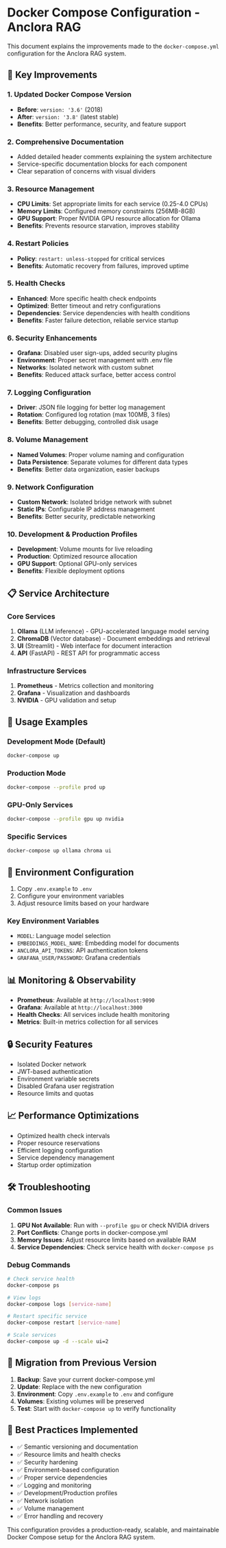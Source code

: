 # Docker Compose Configuration - Anclora RAG

This document explains the improvements made to the `docker-compose.yml` configuration for the Anclora RAG system.

## 🚀 Key Improvements

### 1. **Updated Docker Compose Version**

- **Before**: `version: '3.6'` (2018)
- **After**: `version: '3.8'` (latest stable)
- **Benefits**: Better performance, security, and feature support

### 2. **Comprehensive Documentation**

- Added detailed header comments explaining the system architecture
- Service-specific documentation blocks for each component
- Clear separation of concerns with visual dividers

### 3. **Resource Management**

- **CPU Limits**: Set appropriate limits for each service (0.25-4.0 CPUs)
- **Memory Limits**: Configured memory constraints (256MB-8GB)
- **GPU Support**: Proper NVIDIA GPU resource allocation for Ollama
- **Benefits**: Prevents resource starvation, improves stability

### 4. **Restart Policies**

- **Policy**: `restart: unless-stopped` for critical services
- **Benefits**: Automatic recovery from failures, improved uptime

### 5. **Health Checks**

- **Enhanced**: More specific health check endpoints
- **Optimized**: Better timeout and retry configurations
- **Dependencies**: Service dependencies with health conditions
- **Benefits**: Faster failure detection, reliable service startup

### 6. **Security Enhancements**

- **Grafana**: Disabled user sign-ups, added security plugins
- **Environment**: Proper secret management with .env file
- **Networks**: Isolated network with custom subnet
- **Benefits**: Reduced attack surface, better access control

### 7. **Logging Configuration**

- **Driver**: JSON file logging for better log management
- **Rotation**: Configured log rotation (max 100MB, 3 files)
- **Benefits**: Better debugging, controlled disk usage

### 8. **Volume Management**

- **Named Volumes**: Proper volume naming and configuration
- **Data Persistence**: Separate volumes for different data types
- **Benefits**: Better data organization, easier backups

### 9. **Network Configuration**

- **Custom Network**: Isolated bridge network with subnet
- **Static IPs**: Configurable IP address management
- **Benefits**: Better security, predictable networking

### 10. **Development & Production Profiles**

- **Development**: Volume mounts for live reloading
- **Production**: Optimized resource allocation
- **GPU Support**: Optional GPU-only services
- **Benefits**: Flexible deployment options

## 📋 Service Architecture

### Core Services

1. **Ollama** (LLM inference) - GPU-accelerated language model serving
2. **ChromaDB** (Vector database) - Document embeddings and retrieval
3. **UI** (Streamlit) - Web interface for document interaction
4. **API** (FastAPI) - REST API for programmatic access

### Infrastructure Services

1. **Prometheus** - Metrics collection and monitoring
2. **Grafana** - Visualization and dashboards
3. **NVIDIA** - GPU validation and setup

## 🚀 Usage Examples

### Development Mode (Default)

```bash
docker-compose up
```

### Production Mode

```bash
docker-compose --profile prod up
```

### GPU-Only Services

```bash
docker-compose --profile gpu up nvidia
```

### Specific Services

```bash
docker-compose up ollama chroma ui
```

## 🔧 Environment Configuration

1. Copy `.env.example` to `.env`
2. Configure your environment variables
3. Adjust resource limits based on your hardware

### Key Environment Variables

- `MODEL`: Language model selection
- `EMBEDDINGS_MODEL_NAME`: Embedding model for documents
- `ANCLORA_API_TOKENS`: API authentication tokens
- `GRAFANA_USER/PASSWORD`: Grafana credentials

## 📊 Monitoring & Observability

- **Prometheus**: Available at `http://localhost:9090`
- **Grafana**: Available at `http://localhost:3000`
- **Health Checks**: All services include health monitoring
- **Metrics**: Built-in metrics collection for all services

## 🔒 Security Features

- Isolated Docker network
- JWT-based authentication
- Environment variable secrets
- Disabled Grafana user registration
- Resource limits and quotas

## 📈 Performance Optimizations

- Optimized health check intervals
- Proper resource reservations
- Efficient logging configuration
- Service dependency management
- Startup order optimization

## 🛠 Troubleshooting

### Common Issues

1. **GPU Not Available**: Run with `--profile gpu` or check NVIDIA drivers
2. **Port Conflicts**: Change ports in docker-compose.yml
3. **Memory Issues**: Adjust resource limits based on available RAM
4. **Service Dependencies**: Check service health with `docker-compose ps`

### Debug Commands

```bash
# Check service health
docker-compose ps

# View logs
docker-compose logs [service-name]

# Restart specific service
docker-compose restart [service-name]

# Scale services
docker-compose up -d --scale ui=2
```

## 📝 Migration from Previous Version

1. **Backup**: Save your current docker-compose.yml
2. **Update**: Replace with the new configuration
3. **Environment**: Copy `.env.example` to `.env` and configure
4. **Volumes**: Existing volumes will be preserved
5. **Test**: Start with `docker-compose up` to verify functionality

## 🎯 Best Practices Implemented

- ✅ Semantic versioning and documentation
- ✅ Resource limits and health checks
- ✅ Security hardening
- ✅ Environment-based configuration
- ✅ Proper service dependencies
- ✅ Logging and monitoring
- ✅ Development/Production profiles
- ✅ Network isolation
- ✅ Volume management
- ✅ Error handling and recovery

This configuration provides a production-ready, scalable, and maintainable Docker Compose setup for the Anclora RAG system.
